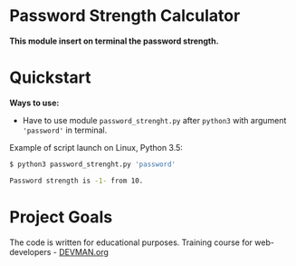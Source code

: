 # Password Strength Calculator

**This module insert on terminal the password strength.**

# Quickstart
**Ways to use:**
- Have to use  module `password_strenght.py` after `python3` with argument `'password'` in terminal.

Example of script launch on Linux, Python 3.5:

```bash
$ python3 password_strenght.py 'password'

Password strength is -1- from 10.

```

# Project Goals

The code is written for educational purposes. Training course for web-developers - [DEVMAN.org](https://devman.org)
